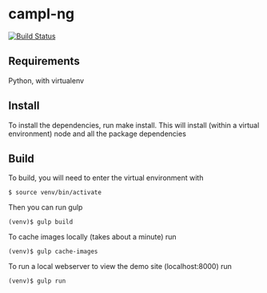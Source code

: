 # campl-ng

[![Build Status](https://travis-ci.org/mrginglymus/campl-ng.svg?branch=master)](https://travis-ci.org/mrginglymus/campl-ng)

## Requirements

Python, with virtualenv

## Install

To install the dependencies, run make install. This will install (within a virtual environment) node and all the package dependencies

## Build

To build, you will need to enter the virtual environment with 

    $ source venv/bin/activate
    
Then you can run gulp

    (venv)$ gulp build

To cache images locally (takes about a minute) run

    (venv)$ gulp cache-images

To run a local webserver to view the demo site (localhost:8000) run

    (venv)$ gulp run
